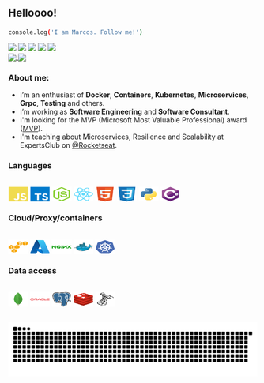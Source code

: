## Helloooo!


```sh
console.log('I am Marcos. Follow me!')
```

<div>
  <a href="https://www.youtube.com/channel/UCFd0rd-Zza76wRNpc2JhbQA" target="_blank"><img src="https://img.shields.io/badge/YouTube-FF0000?style=for-the-badge&logo=youtube&logoColor=white" target="_blank"></a>
  <a href="https://www.instagram.com/ma.juni" target="_blank"><img src="https://img.shields.io/badge/-Instagram-%23E4405F?style=for-the-badge&logo=instagram&logoColor=white" target="_blank"></a>
 <a href="https://discord.gg/pDbY76q8Qf" target="_blank"><img src="https://img.shields.io/badge/Discord-7289DA?style=for-the-badge&logo=discord&logoColor=white" target="_blank"></a> 
  <a href = "mailto:contato.marcosvasconcellosjr@gmail.com"><img src="https://img.shields.io/badge/-Gmail-%23333?style=for-the-badge&logo=gmail&logoColor=white" target="_blank"></a>
  <a href="www.linkedin.com/in/marcos-vasconcellos-jr" target="_blank"><img src="https://img.shields.io/badge/-LinkedIn-%230077B5?style=for-the-badge&logo=linkedin&logoColor=white" target="_blank"></a> 
</div>
<div>
  <a href="https://github.com/MarcosVasconcellosJr">
    <img height="180em" align="center" src="https://github-readme-stats.vercel.app/api?username=MarcosVasconcellosJr&show_icons=true&count_private=true&theme=algolia" />
    <img height="180em" align="center" src="https://github-readme-stats.vercel.app/api/top-langs/?username=MarcosVasconcellosJr&layout=compact&theme=algolia" />
  </a>
</div>

### About me:

- I’m an enthusiast of **Docker**, **Containers**, **Kubernetes**, **Microservices**, **Grpc**, **Testing** and others.
- I’m working as **Software Engineering** and **Software Consultant**.
- I'm looking for the MVP (Microsoft Most Valuable Professional) award ([MVP](https://mvp.microsoft.com)).
- I'm teaching about Microservices, Resilience and Scalability at ExpertsClub on [@Rocketseat](https://github.com/Rocketseat).


<div style="display: inline_block">
  <h3>Languages</h3>
  <br>
  <img align="center" alt="Marcos-Js" height="30" width="40" src="https://raw.githubusercontent.com/devicons/devicon/master/icons/javascript/javascript-plain.svg">
  <img align="center" alt="Marcos-Ts" height="30" width="40" src="https://raw.githubusercontent.com/devicons/devicon/master/icons/typescript/typescript-plain.svg">
  <img align="center" alt="Marcos-Node" height="30" width="40" src="https://github.com/devicons/devicon/blob/master/icons/nodejs/nodejs-original.svg">

  <img align="center" alt="Marcos-React" height="30" width="40" src="https://raw.githubusercontent.com/devicons/devicon/master/icons/react/react-original.svg">
  <img align="center" alt="Marcos-HTML" height="30" width="40" src="https://raw.githubusercontent.com/devicons/devicon/master/icons/html5/html5-original.svg">
  <img align="center" alt="Marcos-CSS" height="30" width="40" src="https://raw.githubusercontent.com/devicons/devicon/master/icons/css3/css3-original.svg">
  <img align="center" alt="Marcos-Python" height="30" width="40" src="https://raw.githubusercontent.com/devicons/devicon/master/icons/python/python-original.svg">
  <img align="center" alt="Marcos-Csharp" height="30" width="40" src="https://raw.githubusercontent.com/devicons/devicon/master/icons/csharp/csharp-original.svg">
</div>

<div style="display: inline_block">
  <h3>Cloud/Proxy/containers</h3><br>
  <img align="center" alt="Marcos-Aws" height="30" width="40" src="https://github.com/devicons/devicon/blob/master/icons/amazonwebservices/amazonwebservices-original.svg">
  <img align="center" alt="Marcos-Azure" height="30" width="40" src="https://github.com/devicons/devicon/blob/master/icons/azure/azure-original.svg">
  <img align="center" alt="Marcos-Nginx" height="30" width="40" src="https://github.com/devicons/devicon/blob/master/icons/nginx/nginx-original.svg">
  <img align="center" alt="Marcos-Docker" height="30" width="40" src="https://github.com/devicons/devicon/blob/master/icons/docker/docker-original.svg">
  <img align="center" alt="Marcos-Kubernetes" height="30" width="40" src="https://github.com/devicons/devicon/blob/master/icons/kubernetes/kubernetes-plain.svg">
</div>

<div style="display: inline_block">
  <h3>Data access</h3><br>
  <img align="center" alt="Marcos-Mongo" height="30" width="40" src="https://github.com/devicons/devicon/blob/master/icons/mongodb/mongodb-original.svg">
  <img align="center" alt="Marcos-Oracle" height="30" width="40" src="https://github.com/devicons/devicon/blob/master/icons/oracle/oracle-original.svg">
  <img align="center" alt="Marcos-PostgreSql" height="30" width="40" src="https://github.com/devicons/devicon/blob/master/icons/postgresql/postgresql-original.svg">
  <img align="center" alt="Marcos-Redis" height="30" width="40" src="https://github.com/devicons/devicon/blob/master/icons/redis/redis-original.svg">
  <img align="center" alt="Marcos-SqlServer" height="30" width="40" src="https://github.com/devicons/devicon/blob/master/icons/microsoftsqlserver/microsoftsqlserver-plain.svg">
</div>

<br />

  ![Snake animation](https://github.com/MarcosVasconcellosJr/MarcosVasconcellosJr/blob/output/github-contribution-grid-snake.svg)

